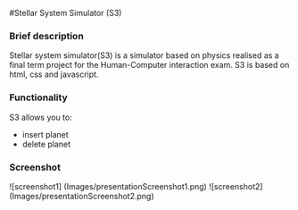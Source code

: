 #Stellar System Simulator (S3)
### Brief description
Stellar system simulator(S3) is a simulator based on physics realised as a final term project for the Human-Computer interaction exam.
S3 is based on html, css and javascript.

### Functionality
S3 allows you to:
* insert planet
* delete planet

### Screenshot
![screenshot1] (Images/presentationScreenshot1.png)
![screenshot2] (Images/presentationScreenshot2.png)
